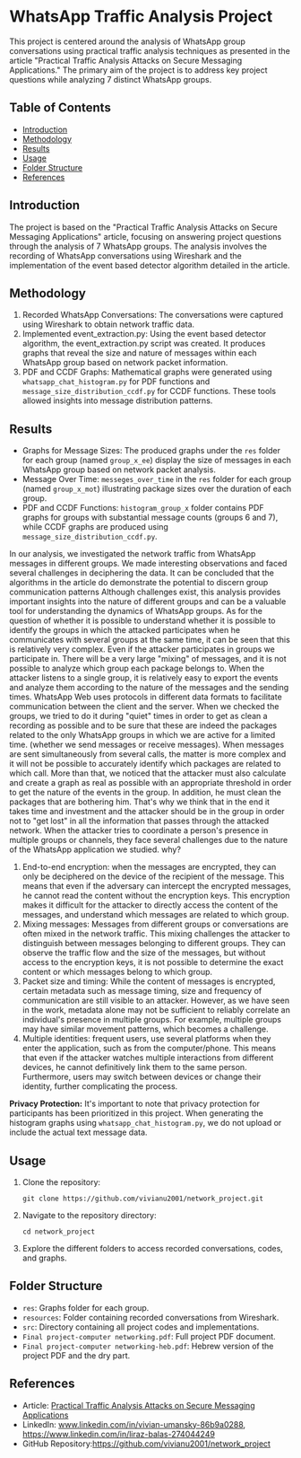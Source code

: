 # WhatsApp Traffic Analysis Project

This project is centered around the analysis of WhatsApp group conversations using practical traffic analysis techniques as presented in the article "Practical Traffic Analysis Attacks on Secure Messaging Applications." The primary aim of the project is to address key project questions while analyzing 7 distinct WhatsApp groups.

## Table of Contents

- [Introduction](#introduction)
- [Methodology](#methodology)
- [Results](#results)
- [Usage](#usage)
- [Folder Structure](#folder-structure)
- [References](#references)

## Introduction

The project is based on the "Practical Traffic Analysis Attacks on Secure Messaging Applications" article, focusing on answering project questions through the analysis of 7 WhatsApp groups. The analysis involves the recording of WhatsApp conversations using Wireshark and the implementation of the event based detector algorithm detailed in the article.

## Methodology

1. Recorded WhatsApp Conversations: The conversations were captured using Wireshark to obtain network traffic data.
2. Implemented event_extraction.py: Using the event based detector algorithm, the event_extraction.py script was created. It produces graphs that reveal the size and nature of messages within each WhatsApp group based on network packet information.
3. PDF and CCDF Graphs: Mathematical graphs were generated using `whatsapp_chat_histogram.py` for PDF functions and `message_size_distribution_ccdf.py` for CCDF functions. These tools allowed insights into message distribution patterns.

## Results
- Graphs for Message Sizes: The produced graphs under the `res` folder for each group (named `group_x_ee`) display the size of messages in each WhatsApp group based on network packet analysis.
- Message Over Time: `messeges_over_time` in the `res` folder for each group (named `group_x_mot`) illustrating package sizes over the duration of each group.
- PDF and CCDF Functions: `histogram_group_x` folder contains PDF graphs for groups with substantial message counts (groups 6 and 7), while CCDF graphs are produced using `message_size_distribution_ccdf.py`.
  
In our analysis, we investigated the network traffic from WhatsApp messages in different groups. We made interesting observations and faced several challenges in deciphering the data.
It can be concluded that the algorithms in the article do demonstrate the potential to discern group communication patterns Although challenges exist, this analysis provides important insights into the nature of different groups and can be a valuable tool for understanding the dynamics of WhatsApp groups.
As for the question of whether it is possible to understand whether it is possible to identify the groups in which the attacked participates when he communicates with several groups at the same time, it can be seen that this is relatively very complex. Even if the attacker participates in groups we participate in. There will be a very large "mixing" of messages, and it is not possible to analyze which group each package belongs to. When the attacker listens to a single group, it is relatively easy to export the events and analyze them according to the nature of the messages and the sending times.
 WhatsApp Web uses protocols in different data formats to facilitate communication between the client and the server.
When we checked the groups, we tried to do it during "quiet" times in order to get as clean a recording as possible and to be sure that these are indeed the packages related to the only WhatsApp groups in which we are active for a limited time. (whether we send messages or receive messages). When messages are sent simultaneously from several calls, the matter is more complex and it will not be possible to accurately identify which packages are related to which call.
More than that, we noticed that the attacker must also calculate and create a graph as real as possible with an appropriate threshold in order to get the nature of the events in the group. In addition, he must clean the packages that are bothering him.
That's why we think that in the end it takes time and investment and the attacker should be in the group in order not to "get lost" in all the information that passes through the attacked network.
When the attacker tries to coordinate a person's presence in multiple groups or channels, they face several challenges due to the nature of the WhatsApp application we studied. why?
1. End-to-end encryption: when the messages are encrypted, they can only be deciphered on the device of the recipient of the message. This means that even if the adversary can intercept the encrypted messages, he cannot read the content without the encryption keys. This encryption makes it difficult for the attacker to directly access the content of the messages, and understand which messages are related to which group.
2. Mixing messages: Messages from different groups or conversations are often mixed in the network traffic. This mixing challenges the attacker to distinguish between messages belonging to different groups. They can observe the traffic flow and the size of the messages, but without access to the encryption keys, it is not possible to determine the exact content or which messages belong to which group.
3. Packet size and timing: While the content of messages is encrypted, certain metadata such as message timing, size and frequency of communication are still visible to an attacker. However, as we have seen in the work, metadata alone may not be sufficient to reliably correlate an individual's presence in multiple groups. For example, multiple groups may have similar movement patterns, which becomes a challenge.
4. Multiple identities: frequent users, use several platforms when they enter the application, such as from the computer/phone.
This means that even if the attacker watches multiple interactions from different devices, he cannot definitively link them to the same person.
Furthermore, users may switch between devices or change their identity, further complicating the process.


**Privacy Protection:** It's important to note that privacy protection for participants has been prioritized in this project. When generating the histogram graphs using `whatsapp_chat_histogram.py`, we do not upload or include the actual text message data. 

## Usage

1. Clone the repository:

   ```
   git clone https://github.com/vivianu2001/network_project.git
   ```

2. Navigate to the repository directory:

   ```
   cd network_project
   ```

3. Explore the different folders to access recorded conversations, codes, and graphs.

## Folder Structure

- `res`: Graphs folder for each group.
- `resources`: Folder containing recorded conversations from Wireshark.
- `src`: Directory containing all project codes and implementations.
- `Final project-computer networking.pdf`: Full project PDF document.
- `Final project-computer networking-heb.pdf`: Hebrew version of the project PDF and the dry part.

## References

- Article: [Practical Traffic Analysis Attacks on Secure Messaging Applications](https://www.ndss-symposium.org/wp-content/uploads/2020/02/24347-paper.pdf)
- LinkedIn: www.linkedin.com/in/vivian-umansky-86b9a0288,
            https://www.linkedin.com/in/liraz-balas-274044249 
- GitHub Repository:https://github.com/vivianu2001/network_project

